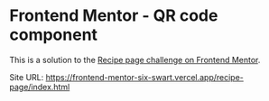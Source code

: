 # Frontend Mentor - QR code component

This is a solution to the [Recipe page challenge on Frontend Mentor](https://www.frontendmentor.io/challenges/recipe-page-KiTsR8QQKm).

Site URL: https://frontend-mentor-six-swart.vercel.app/recipe-page/index.html
